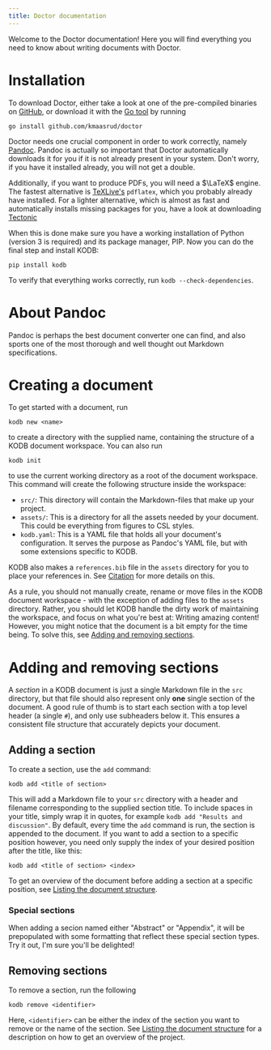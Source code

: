 ```yaml
---
title: Doctor documentation
---
```


Welcome to the Doctor documentation! Here you will find everything you need to know about writing documents with Doctor.

# Installation

To download Doctor, either take a look at one of the pre-compiled binaries on [GitHub](/), or download it with the [Go tool](https://golang.org/doc/install) by running

	go install github.com/kmaasrud/doctor

Doctor needs one crucial component in order to work correctly, namely [Pandoc](https://pandoc.org/). Pandoc is actually so important that Doctor automatically downloads it for you if it is not already present in your system. Don't worry, if you have it installed already, you will not get a double.

Additionally, if you want to produce PDFs, you will need a $\LaTeX$ engine. The fastest alternative is [TeXLive's](https://tug.org/texlive/) `pdflatex`, which you probably already have installed. For a lighter alternative, which is almost as fast and automatically installs missing packages for you, have a look at downloading [Tectonic](https://tectonic-typesetting.github.io/)

When this is done make sure you have a working installation of Python (version 3 is required) and its package manager, PIP. Now you can do the final step and install KODB:

    pip install kodb

To verify that everything works correctly, run `kodb --check-dependencies`.

# About Pandoc

Pandoc is perhaps the best document converter one can find, and also sports one of the most thorough and well thought out Markdown specifications. 

# Creating a document

To get started with a document, run

    kodb new <name>

to create a directory with the supplied name, containing the structure of a KODB document workspace. You can also run

    kodb init

to use the current working directory as a root of the document workspace. This command will create the following structure inside the workspace:

- `src/`: This directory will contain the Markdown-files that make up your project.
- `assets/`: This is a directory for all the assets needed by your document. This could be everything from figures to CSL styles.
- `kodb.yaml`: This is a YAML file that holds all your document's configuration. It serves the purpose as Pandoc's YAML file, but with some extensions specific to KODB.

KODB also makes a `references.bib` file in the `assets` directory for you to place your references in. See [Citation](https://github.com/kmaasrud/kodb/wiki/Citation) for more details on this.

As a rule, you should not manually create, rename or move files in the KODB document workspace - with the exception of adding files to the `assets` directory. Rather, you should let KODB handle the dirty work of maintaining the workspace, and focus on what you're best at: Writing amazing content! However, you might notice that the document is a bit empty for the time being. To solve this, see [Adding and removing sections](https://github.com/kmaasrud/kodb/wiki/Adding-and-removing-sections).

# Adding and removing sections

A *section* in a KODB document is just a single Markdown file in the `src` directory, but that file should also represent only **one** single section of the document. A good rule of thumb is to start each section with a top level header (a single `#`), and only use subheaders below it. This ensures a consistent file structure that accurately depicts your document.

## Adding a section

To create a section, use the `add` command:

    kodb add <title of section>

This will add a Markdown file to your `src` directory with a header and filename corresponding to the supplied section title. To include spaces in your title, simply wrap it in quotes, for example `kodb add "Results and discussion"`. By default, every time the `add` command is run, the section is appended to the document. If you want to add a section to a specific position however, you need only supply the index of your desired position after the title, like this:

    kodb add <title of section> <index>

To get an overview of the document before adding a section at a specific position, see [Listing the document structure](https://github.com/kmaasrud/kodb/wiki/Listing-the-document-structure).

### Special sections

When adding a secion named either "Abstract" or "Appendix", it will be prepopulated with some formatting that reflect these special section types. Try it out, I'm sure you'll be delighted!

## Removing sections

To remove a section, run the following

    kodb remove <identifier>

Here, `<identifier>` can be either the index of the section you want to remove or the name of the section. See [Listing the document structure](https://github.com/kmaasrud/kodb/wiki/Listing-the-document-structure) for a description on how to get an overview of the project.
